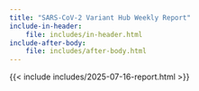 ```yaml
---
title: "SARS-CoV-2 Variant Hub Weekly Report"
include-in-header:
    file: includes/in-header.html
include-after-body:
    file: includes/after-body.html
---
```


{{< include includes/2025-07-16-report.html >}}
